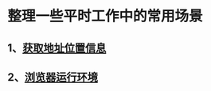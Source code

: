 # 整理一些平时工作中的常用场景


## 1、[获取地址位置信息](https://github.com/youxiubiji/demandFinsh/tree/main/src/views/location/README.md)


## 2、[浏览器运行环境](https://github.com/youxiubiji/demandFinsh/tree/main/src/views/browser/README.md)
